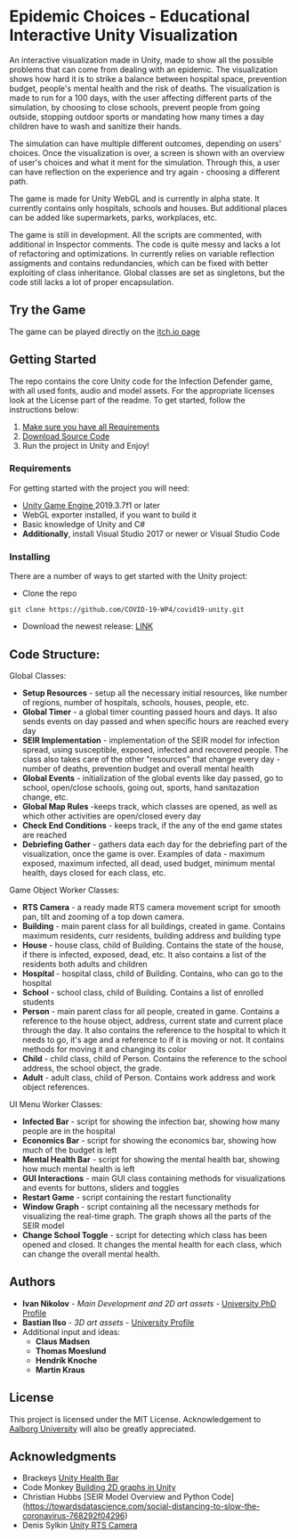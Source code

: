# Epidemic Choices - Educational Interactive Unity Visualization

An interactive visualization made in Unity, made to show all the possible problems that can come from dealing with an epidemic. The visualization shows how hard it is to strike a balance between hospital space, prevention budget, people's mental health and the risk of deaths. The visualization is made to run for a 100 days, with the user affecting different parts of the simulation, by choosing to close schools, prevent people from going outside, stopping outdoor sports or mandating how many times a day children have to wash and sanitize their hands.

The simulation can have multiple different outcomes, depending on users' choices. Once the visualization is over, a screen is shown with an overview of user's choices and what it ment for the simulation. Through this, a user can have reflection on the experience and try again - choosing a different path.

The game is made for Unity WebGL and is currently in alpha state. It currently contains only hospitals, schools and houses. But additional places can be added like supermarkets, parks, workplaces, etc.

The game is still in development. All the scripts are commented, with additional in Inspector comments. The code is quite messy and lacks a lot of refactoring and optimizations. In currently relies on variable reflection assigments and contains redundancies, which can be fixed with better exploiting of class inheritance. Global classes are set as singletons, but the code still lacks a lot of proper encapsulation.

## Try the Game
The game can be played directly on the [itch.io page ]()
<!-- [Image Start Screen](docs/CONTRIBUTING.md)-->

## Getting Started
The repo contains the core Unity code for the Infection Defender game, with all used fonts, audio and model assets. For the appropriate licenses look at the License part of the readme. To get started, follow the instructions below:
1.  [Make sure you have all Requirements](#-requirements)
2.  [Download Source Code](#-installing)
3.  Run the project in Unity and Enjoy!

### Requirements
For getting started with the project you will need:

 - [Unity Game Engine ](https://unity3d.com/) 2019.3.7f1 or later
 - WebGL exporter installed, if you want to build it
 - Basic knowledge of Unity and C#
 - **Additionally**, install Visual Studio 2017 or newer or Visual Studio Code



### Installing
There are a number of ways to get started with the Unity project:

 - Clone the repo
```
git clone https://github.com/COVID-19-WP4/covid19-unity.git
```
 - Download the newest release: [LINK]()

## Code Structure:

Global Classes:

   - **Setup Resources** - setup all the necessary initial resources, like number of regions, number of hospitals, schools, houses, people, etc.
   - **Global Timer** - a global timer counting passed hours and days. It also sends events on day passed and when specific hours are reached every day
   - **SEIR Implementation** - implementation of the SEIR model for infection spread, using susceptible, exposed, infected and recovered people. The class also takes care of the other "resources" that change every day - number of deaths, prevention budget and overall mental health
   - **Global Events** - initialization of the global events like day passed, go to school, open/close schools, going out, sports, hand sanitazation change, etc.
   - **Global Map Rules** -keeps track, which classes are opened, as well as which other activities are open/closed every day
   - **Check End Conditions** - keeps track, if the any of the end game states are reached
   - **Debriefing Gather** - gathers data each day for the debriefing part of the visualization, once the game is over. Examples of data - maximum exposed, maximum infected, all dead, used budget, minimum mental health, days closed for each class, etc.
   
	 
Game Object Worker Classes:

  - **RTS Camera** - a ready made RTS camera movement script for smooth pan, tilt and zooming of a top down camera.
  - **Building** - main parent class for all buildings, created in game. Contains maximum residents, curr residents, building address and building type
  - **House** - house class, child of Building. Contains the state of the house, if there is infected, exposed, dead, etc. It also contains a list of the residents both adults and children
  - **Hospital** - hospital class, child of Building. Contains, who can go to the hospital
  - **School** - school class, child of Building. Contains a list of enrolled students
  - **Person** - main parent class for all people, created in game. Contains a reference to the house object, address, current state and current place through the day. It also contains the reference to the hospital to which it needs to go, it's age and a reference to if it is moving or not. It contains methods for moving it and changing its color
  - **Child** - child class, child of Person. Contains the reference to the school address, the school object, the grade.
  - **Adult** - adult class, child of Person. Contains work address and work object references.
	 
UI Menu Worker Classes:

  - **Infected Bar** - script for showing the infection bar, showing how many people are in the hospital
  - **Economics Bar** - script for showing the economics bar, showing how much of the budget is left
  - **Mental Health Bar** - script for showing the mental health bar, showing how much mental health is left
  - **GUI Interactions** - main GUI class containing methods for visualizations and events for buttons, sliders and toggles
  - **Restart Game** - script containing the restart functionality
  - **Window Graph** - script containing all the necessary methods for visualizing the real-time graph. The graph shows all the parts of the SEIR model
  - **Change School Toggle** - script for detecting which class has been opened and closed. It changes the mental health for each class, which can change the overall mental health.
  
## Authors

 -  **Ivan Nikolov**  -  _Main Development and 2D art assets_  -  [University PhD Profile](https://vbn.aau.dk/en/persons/136267)
 -  **Bastian Ilso**  -  _3D art assets_  -  [University Profile](https://vbn.aau.dk/en/persons/137891)
 - Additional input and ideas:
	 - **Claus Madsen**
	 - **Thomas Moeslund**
	 - **Hendrik Knoche**
	 - **Martin Kraus**


## License

This project is licensed under the MIT License. Acknowledgement to [Aalborg University](https://www.en.aau.dk/) will also be greatly appreciated.

## Acknowledgments

-   Brackeys  [Unity Health Bar](https://youtu.be/BLfNP4Sc_iA)
-   Code Monkey [Building 2D graphs in Unity](https://youtu.be/CmU5-v-v1Qo)
-   Christian Hubbs [SEIR Model Overview and Python Code] (https://towardsdatascience.com/social-distancing-to-slow-the-coronavirus-768292f04296)
-   Denis Sylkin [Unity RTS Camera](https://assetstore.unity.com/packages/tools/camera/rts-camera-43321)
